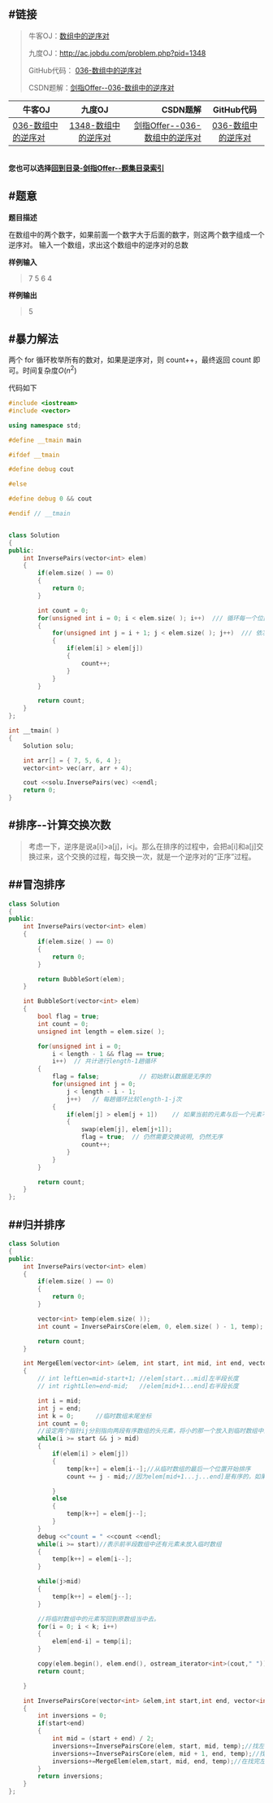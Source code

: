 #链接
-------


>牛客OJ：[数组中的逆序对](http://www.nowcoder.com/practice/96bd6684e04a44eb80e6a68efc0ec6c5?tpId=13&tqId=11188&rp=2&ru=%2Fta%2Fcoding-interviews&qru=%2Fta%2Fcoding-interviews%2Fquestion-ranking)
>
>九度OJ：http://ac.jobdu.com/problem.php?pid=1348
>
>GitHub代码： [036-数组中的逆序对](https://github.com/gatieme/CodingInterviews/tree/master/036-数组中的逆序对)
>
>CSDN题解：[剑指Offer--036-数组中的逆序对](http://blog.csdn.net/gatieme/article/details/51326994)




| 牛客OJ | 九度OJ | CSDN题解 | GitHub代码 |
| ------ |:------:| --------:|:----------:|
|[036-数组中的逆序对](http://www.nowcoder.com/practice/96bd6684e04a44eb80e6a68efc0ec6c5?tpId=13&tqId=11188&rp=2&ru=%2Fta%2Fcoding-interviews&qru=%2Fta%2Fcoding-interviews%2Fquestion-ranking) | [1348-数组中的逆序对](http://ac.jobdu.com/problem.php?pid=1348) | [剑指Offer--036-数组中的逆序对](http://blog.csdn.net/gatieme/article/details/51326994) | [036-数组中的逆序对](https://github.com/gatieme/CodingInterviews/tree/master/036-数组中的逆序对) |



<br>**您也可以选择[回到目录-剑指Offer--题集目录索引](http://blog.csdn.net/gatieme/article/details/51916802)**





#题意
-------

**题目描述**

在数组中的两个数字，如果前面一个数字大于后面的数字，则这两个数字组成一个逆序对。
输入一个数组，求出这个数组中的逆序对的总数

**样例输入**

>7 5 6 4

**样例输出**

>5




#暴力解法
-------

两个 for 循环枚举所有的数对，如果是逆序对，则 count++，最终返回 count 即可。时间复杂度$O(n^2)$

代码如下

```cpp
#include <iostream>
#include <vector>

using namespace std;

#define __tmain main

#ifdef __tmain

#define debug cout

#else

#define debug 0 && cout

#endif // __tmain


class Solution
{
public:
    int InversePairs(vector<int> elem)
    {
        if(elem.size( ) == 0)
        {
            return 0;
        }

        int count = 0;
        for(unsigned int i = 0; i < elem.size( ); i++)  /// 循环每一个位置的数据
        {
            for(unsigned int j = i + 1; j < elem.size( ); j++)  /// 依次判断后面的数据与当前位置数据是否是逆序
            {
                if(elem[i] > elem[j])
                {
                    count++;
                }
            }
        }

        return count;
    }
};

int __tmain( )
{
    Solution solu;

    int arr[] = { 7, 5, 6, 4 };
    vector<int> vec(arr, arr + 4);

    cout <<solu.InversePairs(vec) <<endl;
    return 0;
}
```

#排序--计算交换次数
-------

>考虑一下，逆序是说a[i]>a[j]，i<j。那么在排序的过程中，会把a[i]和a[j]交换过来，这个交换的过程，每交换一次，就是一个逆序对的“正序”过程。

##冒泡排序
-------

```cpp
class Solution
{
public:
    int InversePairs(vector<int> elem)
    {
        if(elem.size( ) == 0)
        {
            return 0;
        }

        return BubbleSort(elem);
    }

    int BubbleSort(vector<int> elem)
    {
        bool flag = true;
        int count = 0;
        unsigned int length = elem.size( );

        for(unsigned int i = 0;
            i < length - 1 && flag == true;
            i++)  // 共计进行length-1趟循环
        {
            flag = false;           // 初始默认数据是无序的
            for(unsigned int j = 0;
                j < length - i - 1;
                j++)   // 每趟循环比较length-1-j次
            {
                if(elem[j] > elem[j + 1])    // 如果当前的元素与后一个元素不满足排序规则
                {
                    swap(elem[j], elem[j+1]);
                    flag = true;  // 仍然需要交换说明, 仍然无序
                    count++;
                }
            }
        }

        return count;
    }
};
```

##归并排序
-------

```cpp
class Solution
{
public:
    int InversePairs(vector<int> elem)
    {
        if(elem.size( ) == 0)
        {
            return 0;
        }

        vector<int> temp(elem.size( ));
        int count = InversePairsCore(elem, 0, elem.size( ) - 1, temp);

        return count;
    }

    int MergeElem(vector<int> &elem, int start, int mid, int end, vector<int> &temp)//数组的归并操作
    {
        // int leftLen=mid-start+1; //elem[start...mid]左半段长度
        // int rightLlen=end-mid;   //elem[mid+1...end]右半段长度

        int i = mid;
        int j = end;
        int k = 0;      //临时数组末尾坐标
        int count = 0;
        //设定两个指针ij分别指向两段有序数组的头元素，将小的那一个放入到临时数组中去。
        while(i >= start && j > mid)
        {
            if(elem[i] > elem[j])
            {
                temp[k++] = elem[i--];//从临时数组的最后一个位置开始排序
                count += j - mid;//因为elem[mid+1...j...end]是有序的，如果elem[i]>elem[j]，那么也大于elem[j]之前的元素，从a[mid+1...j]一共有j-(mid+1)+1=j-mid

            }
            else
            {
                temp[k++] = elem[j--];
            }
        }
        debug <<"count = " <<count <<endl;
        while(i >= start)//表示前半段数组中还有元素未放入临时数组
        {
            temp[k++] = elem[i--];
        }

        while(j>mid)
        {
            temp[k++] = elem[j--];
        }

        //将临时数组中的元素写回到原数组当中去。
        for(i = 0; i < k; i++)
        {
            elem[end-i] = temp[i];
        }

        copy(elem.begin(), elem.end(), ostream_iterator<int>(cout," "));
        return count;

    }

    int InversePairsCore(vector<int> &elem,int start,int end, vector<int> &temp)
    {
        int inversions = 0;
        if(start<end)
        {
            int mid = (start + end) / 2;
            inversions+=InversePairsCore(elem, start, mid, temp);//找左半段的逆序对数目
            inversions+=InversePairsCore(elem, mid + 1, end, temp);//找右半段的逆序对数目
            inversions+=MergeElem(elem,start, mid, end, temp);//在找完左右半段逆序对以后两段数组有序，然后找两段之间的逆序对。最小的逆序段只有一个元素。
        }
        return inversions;
    }
};
```
